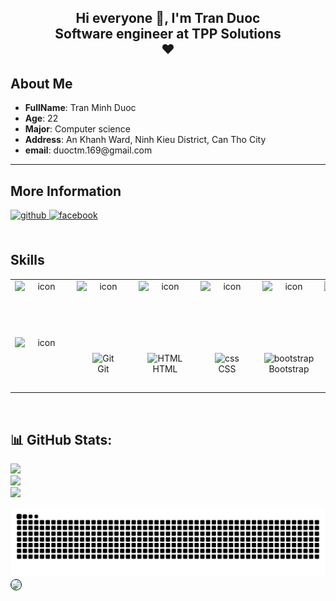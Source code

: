 <h2 align="center">
  Hi everyone 👋, I'm Tran Duoc
<br/>
  Software engineer at TPP Solutions
<br/>
  <span>
    ❤
    
  </span>
</h2>
 
## About Me

<ul>
  <li> 
    <b>FullName</b>: Tran Minh Duoc
  </li>
  <li>
    <b>Age</b>: 22
  </li>
  <li>
    <b>Major</b>: Computer science
  </li>
  <li>
    <b>Address</b>: An Khanh Ward, Ninh Kieu District, Can Tho City
  </li>
  <li>
    <b>email</b>: duoctm.169@gmail.com
  </li>
</ul>

<hr/>

## More Information

<div align="left">
<a href="https://github.com/Tran-Duoc" target="_blank">
<img src=https://img.shields.io/badge/github-%2324292e.svg?&style=for-the-badge&logo=github&logoColor=white alt=github style="margin-bottom: 5px;" />
</a>
<a href="https://www.facebook.com/profile.php?id=100027522219067" target="_blank">
<img src=https://img.shields.io/badge/facebook-%232E87FB.svg?&style=for-the-badge&logo=facebook&logoColor=white alt=facebook style="margin-bottom: 5px;" />
</a>  
</div>

<br/>

## Skills

<table>
  <tr>
    <td align="center" width="96">
      <div style="display: flex; align-items: flex-start;"><img src="https://techstack-generator.vercel.app/react-icon.svg" alt="icon" width="85" height="85" /></div>
    </td>
    <td align="center" width="96">
     <div style="display: flex; align-items: flex-start;"><img src="https://techstack-generator.vercel.app/js-icon.svg" alt="icon" width="85" height="85" /></div>
    </td>
    <td align="center" width="96">
      <div style="display: flex; align-items: flex-start;"><img src="https://techstack-generator.vercel.app/ts-icon.svg" alt="icon" width="85" height="85" /></div>
    </td>
    <td align="center" width="96">
     <div style="display: flex; align-items: flex-start;"><img src="https://techstack-generator.vercel.app/redux-icon.svg" alt="icon" width="85" height="85" /></div>
    </td>
    <td align="center" width="96">
     <div style="display: flex; align-items: flex-start;"><img src="https://techstack-generator.vercel.app/prettier-icon.svg" alt="icon" width="85" height="85" /></div>
    </td>
    <td align="center" width="96">
      <div style="display: flex; align-items: flex-start;"><img src="https://techstack-generator.vercel.app/sass-icon.svg" alt="icon" width="85" height="85" /></div>
    </td>
          <td align="center" width="96">
       <div style="display: flex; align-items: flex-start;"><img src="https://techstack-generator.vercel.app/storybook-icon.svg" alt="icon" width="85" height="85" /></div>
      </td>
  </tr>

  <tr>
    <td align="center" width="96">
      <div style="display: flex; align-items: flex-start;"><img src="https://techstack-generator.vercel.app/python-icon.svg" alt="icon" width="85" height="85" /></div>
    </td>
    <td align="center" width="96">
        <img src="https://skillicons.dev/icons?i=git" width="48" height="48" alt="Git" />
      <br>Git
    </td>
    <td align="center"  width="96">
        <img src="https://skillicons.dev/icons?i=html" width="48" height="48" alt="HTML" />
      <br>HTML
    </td>
    <td align="center" width="96">
        <img src="https://skillicons.dev/icons?i=css" width="48" height="48" alt="css" />
      <br>CSS
    </td>
    <td align="center"  width="96">
        <img src="https://skillicons.dev/icons?i=bootstrap" width="48" height="48" alt="bootstrap" />
      <br>Bootstrap
    </td>
    <td align="center" width="96">
        <img src="https://skillicons.dev/icons?i=tailwind" width="48" height="48" alt="tailwind" />
      <br>Tailwind
    </td>

  </tr>

</table>

<br/>


## 📊 GitHub Stats:

![](https://github-readme-stats.vercel.app/api?username=Tran-Duoc&theme=dark&hide_border=false&include_all_commits=false&count_private=false)<br/>
![](https://github-readme-streak-stats.herokuapp.com/?user=Tran-Duoc&theme=dark&hide_border=false)<br/>
![](https://github-readme-stats.vercel.app/api/top-langs/?username=Tran-Duoc&theme=dark&hide_border=false&include_all_commits=false&count_private=false&layout=compact)

<img src="./github-user-contribution.svg"/>
 
 
<img src="https://raw.githubusercontent.com/abhisheknaiidu/abhisheknaiidu/master/code.gif" style="border:1px solid black; border-radius: 12px" align="center" />


 
